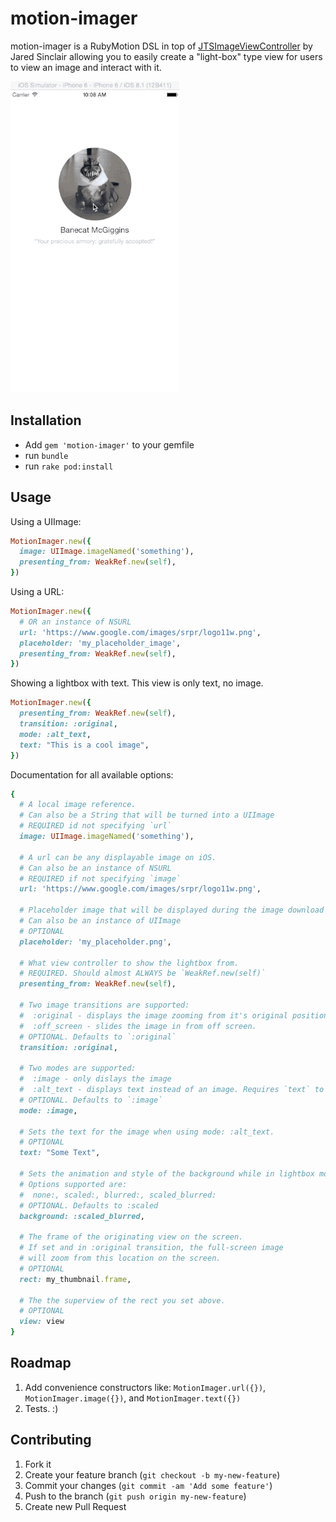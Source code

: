 # motion-imager

motion-imager is a RubyMotion DSL in top of [JTSImageViewController](https://github.com/jaredsinclair/JTSImageViewController) by Jared Sinclair allowing you to easily create a "light-box" type view for users to view an image and interact with it.

![Example](/resources/demo.gif?raw=true)

## Installation

* Add `gem 'motion-imager'` to your gemfile
* run `bundle`
* run `rake pod:install`

## Usage

Using a UIImage:

```ruby
MotionImager.new({
  image: UIImage.imageNamed('something'),
  presenting_from: WeakRef.new(self),
})
```

Using a URL:

```ruby
MotionImager.new({
  # OR an instance of NSURL
  url: 'https://www.google.com/images/srpr/logo11w.png',
  placeholder: 'my_placeholder_image',
  presenting_from: WeakRef.new(self),
})

```

Showing a lightbox with text. This view is only text, no image.

```ruby
MotionImager.new({
  presenting_from: WeakRef.new(self),
  transition: :original,
  mode: :alt_text,
  text: "This is a cool image",
})

```

Documentation for all available options:

```ruby
{
  # A local image reference.
  # Can also be a String that will be turned into a UIImage
  # REQUIRED id not specifying `url`
  image: UIImage.imageNamed('something'),

  # A url can be any displayable image on iOS.
  # Can also be an instance of NSURL
  # REQUIRED if not specifying `image`
  url: 'https://www.google.com/images/srpr/logo11w.png',
  
  # Placeholder image that will be displayed during the image download time.
  # Can also be an instance of UIImage
  # OPTIONAL
  placeholder: 'my_placeholder.png',

  # What view controller to show the lightbox from.
  # REQUIRED. Should almost ALWAYS be `WeakRef.new(self)`
  presenting_from: WeakRef.new(self),
  
  # Two image transitions are supported:
  #  :original - displays the image zooming from it's original position on the screen
  #  :off_screen - slides the image in from off screen.
  # OPTIONAL. Defaults to `:original`
  transition: :original,
  
  # Two modes are supported:
  #  :image - only dislays the image
  #  :alt_text - displays text instead of an image. Requires `text` to be set
  # OPTIONAL. Defaults to `:image`
  mode: :image,
  
  # Sets the text for the image when using mode: :alt_text.
  # OPTIONAL
  text: "Some Text",

  # Sets the animation and style of the background while in lightbox mode
  # Options supported are:
  #  none:, scaled:, blurred:, scaled_blurred:
  # OPTIONAL. Defaults to :scaled
  background: :scaled_blurred,
  
  # The frame of the originating view on the screen.
  # If set and in :original transition, the full-screen image
  # will zoom from this location on the screen.
  # OPTIONAL
  rect: my_thumbnail.frame,
  
  # The the superview of the rect you set above.
  # OPTIONAL
  view: view
}
```

## Roadmap

1. Add convenience constructors like: `MotionImager.url({})`, `MotionImager.image({})`, and `MotionImager.text({})`
2. Tests. :)

## Contributing

1. Fork it
2. Create your feature branch (`git checkout -b my-new-feature`)
3. Commit your changes (`git commit -am 'Add some feature'`)
4. Push to the branch (`git push origin my-new-feature`)
5. Create new Pull Request
